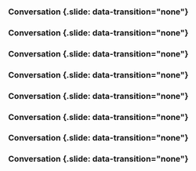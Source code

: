### Conversation {.slide: data-transition="none"}

<object type="image/svg+xml" data="../slides/diagrams/anne-bob-conversation000.svg">
</object>

### Conversation {.slide: data-transition="none"}

<object type="image/svg+xml" data="../slides/diagrams/anne-bob-conversation001.svg">
</object>

### Conversation {.slide: data-transition="none"}

<object type="image/svg+xml" data="../slides/diagrams/anne-bob-conversation002.svg">
</object>

### Conversation {.slide: data-transition="none"}

<object type="image/svg+xml" data="../slides/diagrams/anne-bob-conversation003.svg">
</object>

### Conversation {.slide: data-transition="none"}

<object type="image/svg+xml" data="../slides/diagrams/anne-bob-conversation004.svg">
</object>


### Conversation {.slide: data-transition="none"}

<object type="image/svg+xml" data="../slides/diagrams/anne-bob-conversation005.svg">
</object>


### Conversation {.slide: data-transition="none"}

<object type="image/svg+xml" data="../slides/diagrams/anne-bob-conversation006.svg">
</object>


### Conversation {.slide: data-transition="none"}

<object type="image/svg+xml" data="../slides/diagrams/anne-bob-conversation007.svg">
</object>

